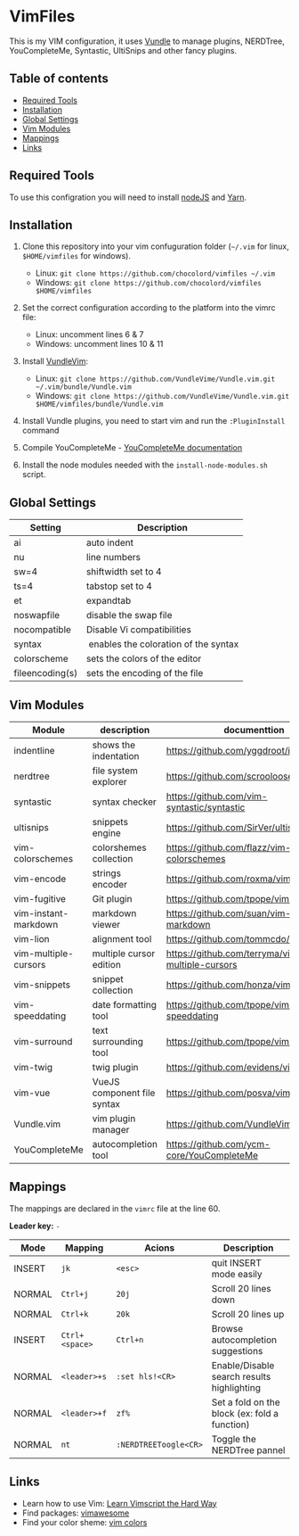 VimFiles
===

This is my VIM configuration, it uses [Vundle](https://github.com/VundleVim/Vundle.vim) to manage plugins, NERDTree, YouCompleteMe, Syntastic, UltiSnips and other fancy plugins.

## Table of contents

 - [Required Tools](#required-tools)
 - [Installation](#installaiton)
 - [Global Settings](global-settings)
 - [Vim Modules](#vim-modules)
 - [Mappings](#mappings)
 - [Links](#links)

## Required Tools

To use this configration you will need to install [nodeJS](https://nodejs.org/) and [Yarn](https://yarnpkg.com/).

## Installation

1) Clone this repository into your vim confuguration folder (`~/.vim` for linux, `$HOME/vimfiles` for windows).
    - Linux: `git clone https://github.com/chocolord/vimfiles ~/.vim`
    - Windows: `git clone https://github.com/chocolord/vimfiles $HOME/vimfiles`

2) Set the correct configuration according to the platform into the vimrc file:
    - Linux: uncomment lines 6 & 7
    - Windows: uncomment lines 10 & 11

3) Install [VundleVim](https://github.com/VundleVim/Vundle.vim):
    - Linux: `git clone https://github.com/VundleVime/Vundle.vim.git ~/.vim/bundle/Vundle.vim`
    - Windows: `git clone https://github.com/VundleVime/Vundle.vim.git $HOME/vimfiles/bundle/Vundle.vim`

4) Install Vundle plugins, you need to start vim and run the `:PluginInstall` command

5) Compile YouCompleteMe - [YouCompleteMe documentation](https://github.com/ycm-core/YouCompleteMe)

6) Install the node modules needed with the `install-node-modules.sh` script.

## Global Settings

| Setting  | Description |
| --- |--- |
| ai | auto indent
| nu | line numbers |
| sw=4 | shiftwidth set to 4 |
| ts=4 | tabstop set to 4 |
| et | expandtab |
| noswapfile | disable the swap file |
| nocompatible | Disable Vi compatibilities |
| syntax | enables the coloration of the syntax |
| colorscheme | sets the colors of the editor |
| fileencoding(s) | sets the encoding of the file |

## Vim Modules

| Module | description |documenttion |
| --- | --- |--- |
| indentline | shows the indentation | https://github.com/yggdroot/indentline |
| nerdtree | file system explorer | https://github.com/scrooloose/nerdtree |
| syntastic | syntax checker | https://github.com/vim-syntastic/syntastic |
| ultisnips | snippets engine | https://github.com/SirVer/ultisnips |
| vim-colorschemes | colorshemes collection | https://github.com/flazz/vim-colorschemes |
| vim-encode | strings encoder | https://github.com/roxma/vim-encode |
| vim-fugitive | Git plugin | https://github.com/tpope/vim-fugitive |
| vim-instant-markdown | markdown viewer | https://github.com/suan/vim-instant-markdown |
| vim-lion | alignment tool | https://github.com/tommcdo/vim-lion |
| vim-multiple-cursors | multiple cursor edition | https://github.com/terryma/vim-multiple-cursors |
| vim-snippets | snippet collection | https://github.com/honza/vim-snippets |
| vim-speeddating | date formatting tool | https://github.com/tpope/vim-speeddating |
| vim-surround | text surrounding tool | https://github.com/tpope/vim-surround |
| vim-twig | twig plugin | https://github.com/evidens/vim-twig |
| vim-vue | VueJS component file syntax | https://github.com/posva/vim-vue |
| Vundle.vim | vim plugin manager  | https://github.com/VundleVim/Vundle.vim |
| YouCompleteMe | autocompletion tool | https://github.com/ycm-core/YouCompleteMe |

## Mappings

The mappings are declared in the `vimrc` file at the line 60.

**Leader key:** `-` 

| Mode | Mapping | Acions | Description | 
| --- | --- | --- |--- |
| INSERT | `jk` | `<esc>` | quit INSERT mode easily |
| NORMAL | `Ctrl+j` | `20j` | Scroll 20 lines down |
| NORMAL | `Ctrl+k` | `20k` | Scroll 20 lines up |
| INSERT | `Ctrl+<space>` | `Ctrl+n` | Browse autocompletion suggestions |
| NORMAL | `<leader>+s` | `:set hls!<CR>` | Enable/Disable search results highlighting |
| NORMAL | `<leader>+f` | `zf%` | Set a fold on the block (ex: fold a function) |
| NORMAL | `nt` | `:NERDTREEToogle<CR>` | Toggle the NERDTree pannel |

## Links
  - Learn how to use Vim: [Learn Vimscript the Hard Way](http://learnvimscriptthehardway.stevelosh.com/)
  - Find packages: [vimawesome](http://vimawesome.com/)
  - Find your color sheme: [vim colors](http://vimcolors.com/)
